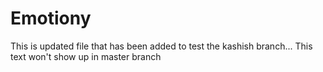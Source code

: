 # Emotiony
This is updated file that has been added to test the kashish branch...
This text won't show up in master branch
